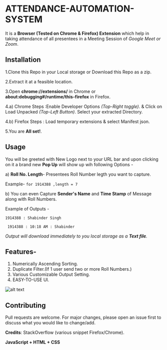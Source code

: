 # ATTENDANCE-AUTOMATION-SYSTEM

It is a **Browser (Tested on Chrome & Firefox) Extension** which help in taking attendance of all presentees in a Meeting Session of *Google Meet or Zoom*.


## Installation

1.Clone this Repo in your Local storage or Download this Repo as a zip.

2.Extract it at a feasible location.

3.Open **chrome://extensions/** in Chrome or **about:debugging#/runtime/this-firefox** in Firefox.

4.a) Chrome Steps :Enable Developer Options _(Top-Right toggle)_. & Click on Load Unpacked _(Top-Left Button)_. 
      Select your extracted Directory.
      
4.b) Firefox Steps : Load temporary extensions & select Manifest json. 

5.You are **All set!**.
## Usage

You will be greeted with New Logo next to your URL bar and upon clicking on it a brand new **Pop Up** will show up wih following Options -

a) **Roll No. Length**- Presentees Roll Number legth you want to capture.

Example- ```for 1914388 ,length = 7```

b) You can even Capture **Sender's Name** and **Time Stamp** of Message along with Roll Numbers.

Example of Outputs - 

```1914388 : Shabinder Singh```

``` 1914388 : 10:18 AM : Shabinder```

_Output will download immediately to you local storage as a **Text file**._

## Features-
1. Numerically Ascending Sorting.
2. Duplicate Filter.(If 1 user send two or more Roll Numbers.)
3. Various Customizable Output Setting.
4. EASY-TO-USE UI.

![alt text](https://raw.githubusercontent.com/Shabinder/Attendance-Automation-System/master/UI-ScreenShot.png "UI")

 

## Contributing
Pull requests are welcome. For major changes, please open an issue first to discuss what you would like to change/add.
 


**Credits**: StackOverflow (various snippet Firefox/Chrome).

**JavaScript + HTML + CSS**
